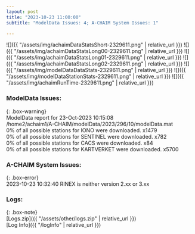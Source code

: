 ```yaml
---
layout: post
title: "2023-10-23 11:00:00"
subtitle: "ModelData Issues: 4; A-CHAIM System Issues: 1"

---
```


![]({{ "/assets/img/achaimDataStatsShort-2329611.png" | relative_url }})
![]({{ "/assets/img/achaimDataStatsLong00-2329611.png" | relative_url }})
![]({{ "/assets/img/achaimDataStatsLong01-2329611.png" | relative_url }})
![]({{ "/assets/img/achaimDataStatsLong02-2329611.png" | relative_url }})
![]({{ "/assets/img/modelDataDataStats-2329611.png" | relative_url }})
![]({{ "/assets/img/modelDataStationStats-2329611.png" | relative_url }})
![]({{ "/assets/img/achaimRunTime-2329611.png" | relative_url }})


### ModelData Issues:  
  
{: .box-warning}  
 ModelData report for 23-Oct-2023 10:15:08   
 /home2/achaim1/A-CHAIM/modelData/2023/296/10/modelData.mat   
 0% of all possible stations for IONO were downloaded. x1479   
 0% of all possible stations for SENTINEL were downloaded. x782   
 0% of all possible stations for CACS were downloaded. x84   
 0% of all possible stations for KARTVERKET were downloaded. x5700   
  
### A-CHAIM System Issues:  
  
{: .box-error}  
2023-10-23 10:32:40 RINEX is neither version 2.xx or 3.xx  

### Logs:  
  
{: .box-note}  
[Logs.zip]({{ "/assets/other/logs.zip" | relative_url }})  
[Log Info]({{ "/logInfo" | relative_url }})  
